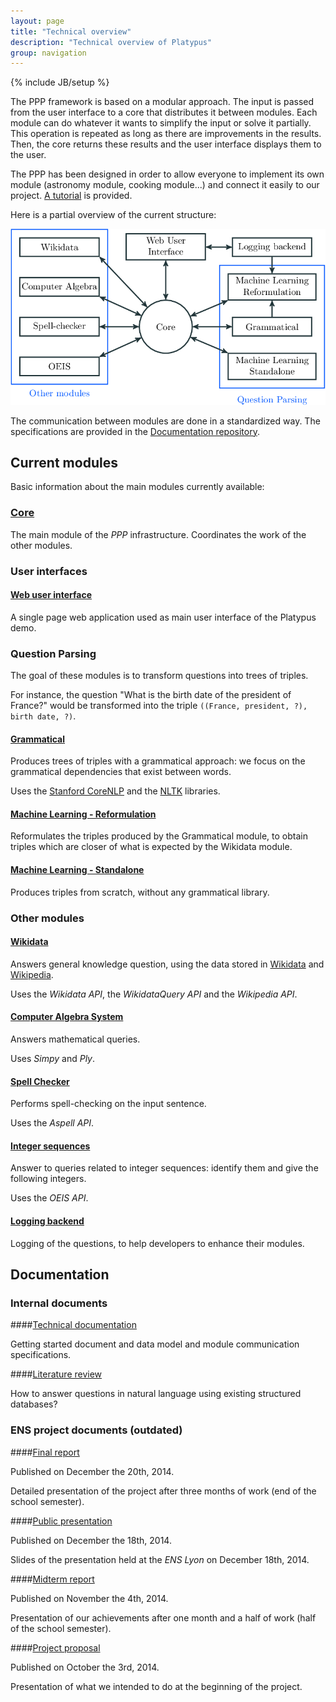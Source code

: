 ```yaml
---
layout: page
title: "Technical overview"
description: "Technical overview of Platypus"
group: navigation
---
```

{% include JB/setup %}


The PPP framework is based on a modular approach. The input
is passed from the user interface to a core that distributes it between modules. Each module
can do whatever it wants to simplify the input or solve it partially. This operation is
repeated as long as there are improvements in the results. Then, the core returns these
results and the user interface displays them to the user.

The PPP has been designed in order to allow everyone to implement its own module (astronomy module, cooking module...)
and connect it easily to our project. [A tutorial](//github.com/ProjetPP/Documentation/blob/master/getting-started.md) is provided.

Here is a partial overview of the current structure:

[![PPP structure](structurePPP2.png "The modular structure of the PPP")](structurePPP2.png)

The communication between modules are done in a standardized way. The specifications are provided
in the [Documentation repository](//github.com/ProjetPP/Documentation).


## Current modules

Basic information about the main modules currently available:

### [Core](//github.com/ProjetPP/PPP-core)

The main module of the *PPP* infrastructure. Coordinates the work of the other modules.

### User interfaces

#### [Web user interface](https://github.com/ProjetPP/PPP-WebUi)

A single page web application used as main user interface of the Platypus demo.

### Question Parsing

The goal of these modules is to transform questions into trees of triples.

For instance, the question "What is the birth date of the president of France?"
would be transformed into the triple `((France, president, ?), birth date, ?)`.

#### [Grammatical](//github.com/ProjetPP/PPP-QuestionParsing-Grammatical)

Produces trees of triples with a grammatical approach: we focus on the grammatical
dependencies that exist between words.

Uses the [Stanford CoreNLP](http://nlp.stanford.edu/software/corenlp.shtml) and
the [NLTK](http://www.nltk.org/) libraries.

#### [Machine Learning - Reformulation](//github.com/ProjetPP/PPP-QuestionParsing-ML-Reformulation)

Reformulates the triples produced by the Grammatical module, to obtain triples
which are closer of what is expected by the Wikidata module.

#### [Machine Learning - Standalone](//github.com/ProjetPP/PPP-QuestionParsing-ML-Standalone)

Produces triples from scratch, without any grammatical library.

### Other modules

#### [Wikidata](https://github.com/ProjetPP/PPP-Wikidata)

Answers general knowledge question, using the data stored in [Wikidata](http://www.wikidata.org/) and [Wikipedia](http://www.wikipedia.org/).

Uses the *Wikidata API*, the *WikidataQuery API* and the *Wikipedia API*.

#### [Computer Algebra System](https://github.com/ProjetPP/PPP-CAS)

Answers mathematical queries.

Uses *Simpy* and *Ply*.

#### [Spell Checker](https://github.com/ProjetPP/PPP-Spell-Checker)

Performs spell-checking on the input sentence.

Uses the *Aspell API*.

#### [Integer sequences](https://github.com/ProjetPP/PPP-OEIS)

Answer to queries related to integer sequences: identify them and give the
following integers.

Uses the *OEIS API*.

#### [Logging backend](https://github.com/ProjetPP/PPP-Logger)

Logging of the questions, to help developers to enhance their modules.



## Documentation

### Internal documents

####[Technical documentation](https://github.com/ProjetPP/Documentation)

Getting started document and data model and module communication specifications.

####[Literature review](documentation/pppLiteratureReview_YassineHamoudi.pdf)

How to answer questions in natural language using existing structured databases?


### ENS project documents (outdated)

####[Final report](documentation/finalReport.pdf)

Published on December the 20th, 2014.

Detailed presentation of the project after three months of work (end of the school semester).

####[Public presentation](documentation/publicPresentation.pdf)

Published on December the 18th, 2014.

Slides of the presentation held at the *ENS Lyon* on December 18th, 2014.

####[Midterm report](documentation/midtermReport.pdf)

Published on November the 4th, 2014.

Presentation of our achievements after one month and a half of work (half of the school semester).

####[Project proposal](documentation/proposal.pdf)

Published on October the 3rd, 2014.

Presentation of what we intended to do at the beginning of the project.

